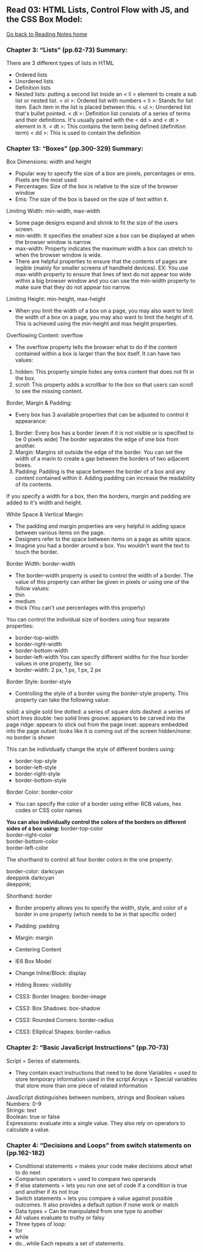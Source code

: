 ## Read 03: HTML Lists, Control Flow with JS, and the CSS Box Model:
[Go back to Reading Notes home](README.md)

### <b>Chapter 3: “Lists” (pp.62-73) Summary:</b>
There are 3 different types of lists in HTML
- Ordered lists
- Unordered lists
- Definition lists
- Nested lists: putting a second list inside an < li > element to create a sub list or nested list.
< ol >: Ordered list with numbers
< li >: Stands for list item. Each item in the list is placed between this.
< ul >: Unordered list that's bullet pointed.
< dl >: Definition list consists of a series of terms and their definitions. It's usually paired with the < dd > and < dt > element in it.
< dt >: This contains the term being defined (definition term)
< dd >: This is used to contain the definition

### <b>Chapter 13: “Boxes” (pp.300-329) Summary:</b>
Box Dimensions: width and height
- Popular way to specify the size of a box are pixels, percentages or ems. Pixels are the most used
- Percentages: Size of the box is relative to the size of the browser window
- Ems: The size of the box is based on the size of text within it.

Limiting Width: min-width, max-width
- Some page designs expand and shrink to fit the size of the users screen.
- min-width: It specifies the smallest size a box can be displayed at when the browser window is narrow.
- max-width: Property indicates the maximum width a box can stretch to when the browser window is wide.
- There are helpful properties to ensure that the contents of pages are legible (mainly for smaller screens of handheld devices).
EX: You use max-width property to ensure that lines of text do not appear too wide within a big browser window and you can use the min-width property
to make sure that they do not appear too narrow. 

Limiting Height: min-height, max-height
- When you limit the width of a box on a page, you may also want to limit the width of a box on a page, you may also want to limit the height of it. This
is achieved using the min-height and max height properties. 

Overflowing Content: overflow
- The overflow property tells the browser what to do if the content contained within a box is larger than the box itself. It can have two values:
1) hidden: This property simple hides any extra content that does not fit in the box.
2) scroll: This property adds a scrollbar to the box so that users can scroll to see the missing content.

Border, Margin & Padding:
- Every box has 3 available properties that can be adjusted to control it appearance:
1) Border: Every box has a border (even if it is not visible or is specified to be 0 pixels wide) The border separates the edge of one box from another.
2) Margin: Margins sit outside the edge of the border. You can set the width of a marin to create a gap between the borders of two adjacent boxes.
3) Padding: Padding is the space between the border of a box and any content contained within it. Adding padding can increase the readability of its contents.

If you specify a width for a box, then the borders, margin and padding are added to it's width and height.

White Space & Vertical Margin:
- The padding and margin properties are very helpful in adding space between various items on the page.
- Designers refer to the space between items on a page as white space.
- Imagine you had a border around a box. You wouldn't want the text to touch the border. 

Border Width: border-width
- The border-width property is used to control the width of a border. The value of this property can either be given 
in pixels or using one of the follow values:
- thin
- medium
- thick
(You can't use percentages with this property)

You can control the individual size of borders using four separate properties:
- border-top-width
- border-right-width
- border-bottom-width
- border-left-width
You can specify different widths for the four border values in one property, like so:
- border-width: 2 px, 1 px, 1 px, 2 px

Border Style: border-style
- Controlling the style of a border using the border-style property. This property can take the following value:

solid: a single sold line
dotted: a series of square dots
dashed: a series of short lines
double: two solid lines
groove: appears to be carved into the page
ridge: appears to stick out from the page
inset: appears embedded into the page
outset: looks like it is coming out of the screen
hidden/none: no border is shown

This can be individually change the style of different borders using:
- border-top-style <br />
- border-left-style <br />
- border-right-style <br />
- border-bottom-style <br />

Border Color: border-color
- You can specify the color of a border using either RCB values, hex codes or CSS color names <br />

<b>You can also individually control the colors of the borders on different sides of a box using:</b>
border-top-color <br />
border-right-color <br />
border-bottom-color <br />
border-left-color <br />

The shorthand to control all four border colors in the one property:

border-color: darkcyan <br />
deeppink darkcyan <br />
deeppink; <br />

Shorthand: border
- Border property allows you to specify the width, style, and color of a border in one property (which needs to be in that specific order)

- Padding: padding
- Margin: margin
- Centering Content
- IE6 Box Model
- Change Inline/Block: display
- Hiding Boxes: visibility
- CSS3: Border Images: border-image
- CSS3: Box Shadows: box-shadow
- CSS3: Rounded Corners: border-radius
- CSS3: Elliptical Shapes: border-radius


### <b>Chapter 2: “Basic JavaScript Instructions” (pp.70-73)</b><br />
Script = Series of statements.
- They contain exact instructions that need to be done
Variables = used to store temporary information used in the script
Arrays = Special variables that store more than one piece of related information

JavaScript distinguishes between numbers, strings and Boolean values
  Numbers: 0-9 <br />
  Strings: text <br />
  Boolean: true or false<br />
Expressions: evaluate into a single value. They also rely on operators to calculate a value.
  
  
### <b>Chapter 4: “Decisions and Loops” from switch statements on (pp.162-182)</b><br />

 - Conditional statements = makes your code make decisions about what to do next
 - Comparison operators = used to compare two operands
 - If else statements = lets you run one set of code if a condition is true and another if its not true
 - Switch statements = lets you compare a value against possible outcomes. It also provides a default option if none work or match
 - Data types = Can be manipulated from one type to another
 - All values evaluate to truthy or falsy
 - Three types of loop:
  - for
  - while
  - do...while
  Each repeats a set of statements.















